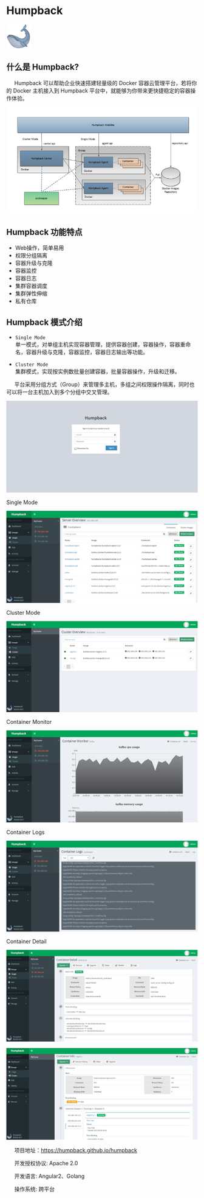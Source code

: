 # Humpback

![Humpback](_media/logo.png)

## 什么是 Humpback?

&ensp;&ensp;&ensp;Humpback 可以帮助企业快速搭建轻量级的 Docker 容器云管理平台，若将你的 Docker 主机接入到 Humpback 平台中，就能够为你带来更快捷稳定的容器操作体验。 

![Humpback Group](_media/humpback-arch.png)

## Humpback 功能特点

- Web操作，简单易用
- 权限分组隔离
- 容器升级与克隆
- 容器监控
- 容器日志
- 集群容器调度
- 集群弹性伸缩
- 私有仓库

## Humpback 模式介绍
- `Single Mode`   
  单一模式，对单组主机实现容器管理，提供容器创建，容器操作，容器重命名，容器升级与克隆，容器监控，容器日志输出等功能。   

- `Cluster Mode`   
  集群模式，实现按实例数批量创建容器，批量容器操作，升级和迁移。 

&ensp;&ensp;&ensp;平台采用分组方式（Group）来管理多主机，多组之间权限操作隔离，同时也可以将一台主机加入到多个分组中交叉管理。

![Humpback Group](_media/humpback-web.png)

Single Mode

![Humpback Group](_media/single-mode-ui.png)

Cluster Mode

![Humpback Group](_media/cluster-mode-ui.png)

Container Monitor

![Humpback Group](_media/container-monitor.png)

Container Logs

![Humpback Group](_media/container-logs.png)

Container Detail

![Humpback Group](_media/container-single-info.png)

![Humpback Group](_media/container-cluster-info.png)

&ensp;&ensp;&ensp;项目地址：<a href="https://humpback.github.io/humpback">https://humpback.github.io/humpback</a> 

&ensp;&ensp;&ensp;开发授权协议: Apache 2.0   

&ensp;&ensp;&ensp;开发语言: Angular2、Golang   

&ensp;&ensp;&ensp;操作系统: 跨平台








